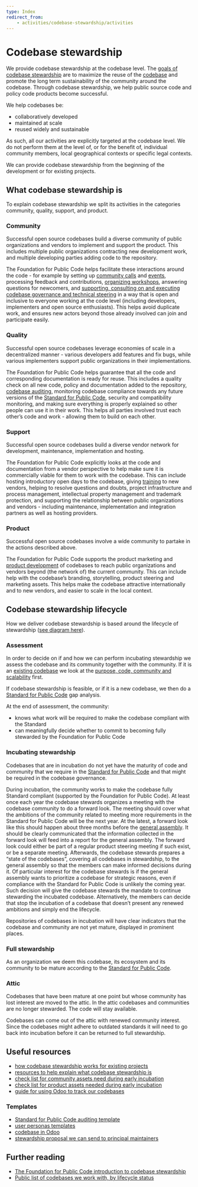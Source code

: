```yaml
---
type: Index
redirect_from:
    - activities/codebase-stewardship/activities
---
```


# Codebase stewardship

We provide codebase stewardship at the codebase level.
The [goals of codebase stewardship](goals.md) are to maximize the reuse of the [codebase](../../glossary/codebase-definition.md) and promote the long term sustainability of the community around the codebase.
Through codebase stewardship, we help public source code and policy code products become successful.

We help codebases be:

* collaboratively developed
* maintained at scale
* reused widely and sustainable

As such, all our activities are explicitly targeted at the codebase level.
We do not perform them at the level of, or for the benefit of, individual community members, local geographical contexts or specific legal contexts.

We can provide codebase stewardship from the beginning of the development or for existing projects.

## What codebase stewardship is

To explain codebase stewardship we split its activities in the categories
community, quality, support, and product.

### Community

Successful open source codebases build a diverse community of public organizations and vendors to implement and support the product.
This includes multiple public organizations contracting new development work, and multiple developing parties adding code to the repository.

The Foundation for Public Code helps facilitate these interactions around the code - for example by setting up [community calls](../community-calls/index.md) and [events](../events/index.md), processing feedback and contributions, [organizing workshops](../workshops/index.md), answering questions for newcomers, and [supporting, consulting on and executing codebase governance and technical steering](../supporting-codebase-governance/index.md) in a way that is open and inclusive to everyone working at the code level (including developers, implementers and open source enthusiasts).
This helps avoid duplicate work, and ensures new actors beyond those already involved can join and participate easily.

### Quality

Successful open source codebases leverage economies of scale in a decentralized manner - various developers add features and fix bugs, while various implementers support public organizations in their implementations.

The Foundation for Public Code helps guarantee that all the code and corresponding documentation is ready for reuse.
This includes a quality check on all new code, policy and documentation added to the repository, [codebase auditing](../codebase-auditing/index.md), monitoring codebase compliance towards any future versions of the [Standard for Public Code](https://standard.publiccode.net/), security and compatibility monitoring, and making sure everything is properly explained so other people can use it in their work.
This helps all parties involved trust each other’s code and work - allowing them to build on each other.

### Support

Successful open source codebases build a diverse vendor network for development, maintenance, implementation and hosting.

The Foundation for Public Code explicitly looks at the code and documentation from a vendor perspective to help make sure it is commercially viable for them to work with the codebase.
This can include hosting introductory open days to the codebase, giving [training](../trainings/index.md) to new vendors, helping to resolve questions and doubts, project infrastructure and process management, intellectual property management and trademark protection, and supporting the relationship between public organizations and vendors - including maintenance, implementation and integration partners as well as hosting providers.

### Product

Successful open source codebases involve a wide community to partake in the actions described above.

The Foundation for Public Code supports the product marketing and [product development](product-development) of codebases to reach public organizations and vendors beyond (the network of) the current community.
This can include help with the codebase’s branding, storytelling, product steering and marketing assets.
This helps make the codebase attractive internationally and to new vendors, and easier to scale in the local context.

## Codebase stewardship lifecycle

How we deliver codebase stewardship is based around the lifecycle of stewardship ([see diagram here](lifecycle-diagram.md)).

### Assessment

In order to decide on if and how we can perform incubating stewardship we assess the codebase and its community together with the community. If it is an [existing codebase](for-existing-projects.md) we look at the [purpose, code, community and scalability](../codebase-stewardship/odoo-codebases.md#identify) first.

If codebase stewardship is feasible, or if it is a new codebase, we then do a [Standard for Public Code](https://standard.publiccode.net/) gap analysis.

At the end of assessment, the community:

* knows what work will be required to make the codebase compliant with the Standard
* can meaningfully decide whether to commit to becoming fully stewarded by the Foundation for Public Code

### Incubating stewardship

Codebases that are in incubation do not yet have the maturity of code and community that we require in the [Standard for Public Code](https://standard.publiccode.net/) and that might be required in the codebase governance.

During incubation, the community works to make the codebase fully Standard compliant (supported by the Foundation for Public Code).
At least once each year the codebase stewards organizes a meeting with the codebase community to do a forward look.
The meeting should cover what the ambitions of the community related to meeting more requirements in the Standard for Public Code will be the next year.
At the latest, a forward look like this should happen about three months before the [general assembly](../../organization/governance-model.md#general-assembly).
It should be clearly communicated that the information collected in the forward look will feed into a report for the general assembly.
The forward look could either be part of a regular product steering meeting if such exist, or be a separate meeting.
Afterwards, the codebase stewards prepares a “state of the codebases”, covering all codebases in stewardship, to the general assembly so that the members can make informed decisions during it.
Of particular interest for the codebase stewards is if the general assembly wants to prioritize a codebase for strategic reasons, even if compliance with the Standard for Public Code is unlikely the coming year.
Such decision will give the codebase stewards the mandate to continue stewarding the incubated codebase.
Alternatively, the members can decide that stop the incubation of a codebase that doesn’t present any renewed ambitions and simply end the lifecycle.

Repositories of codebases in incubation will have clear indicators that the codebase and community are not yet mature, displayed in prominent places.

### Full stewardship

As an organization we deem this codebase, its ecosystem and its community to be mature according to the [Standard for Public Code](https://standard.publiccode.net/).

### Attic

Codebases that have been mature at one point but whose community has lost interest are moved to the attic.
In the attic codebases and communities are no longer stewarded.
The code will stay available.

Codebases can come out of the attic with renewed community interest.
Since the codebases might adhere to outdated standards it will need to go back into incubation before it can be returned to full stewardship.

## Useful resources

* [how codebase stewardship works for existing projects](for-existing-projects.md)
* [resources to help explain what codebase stewardship is](../explaining-codebase-stewardship/index.md)
* [check list for community assets need during early incubation](community-assets.md)
* [check list for product assets needed during early incubation](product-assets-for-early-incubation.md)
* [guide for using Odoo to track our codebases](odoo-codebases.md)

### Templates

* [Standard for Public Code auditing template](../codebase-auditing/review-template.md)
* [user personas templates](/user-personas/index.md)
* [codebase in Odoo](odoo-codebase-template.md)
* [stewardship proposal we can send to principal maintainers](stewardship-proposal-template.md)

## Further reading

* [The Foundation for Public Code introduction to codebase stewardship](https://publiccode.net/codebase-stewardship/)
* [Public list of codebases we work with, by lifecycle status](https://publiccode.net/codebases/)

